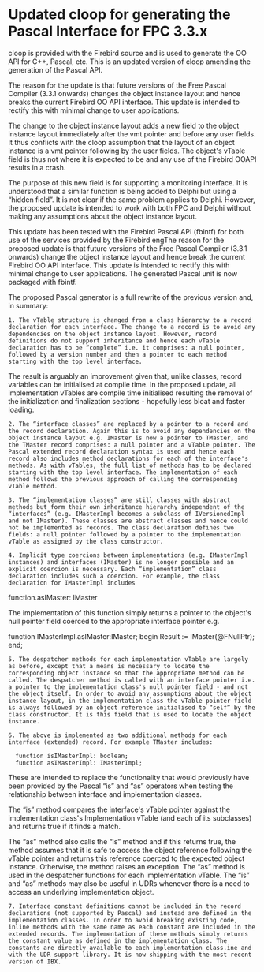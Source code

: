 # Updated cloop for generating the Pascal Interface for FPC 3.3.x

cloop is provided with the Firebird source and is used to generate the OO API for C++, Pascal, etc. This is an updated version of cloop amending the generation of the Pascal API.

The reason for the update is that future versions of the Free Pascal Compiler (3.3.1 onwards) changes the object instance layout and hence breaks the current Firebird OO API interface. This update is intended to rectify this with minimal change to user applications.

The change to the object instance layout adds a new field to the object instance layout immediately after the vmt pointer and before any user fields. It thus conflicts with the cloop assumption that the layout of an object instance is a vmt pointer following by the user fields. The object's vTable field is thus not where it is expected to be and any use of the Firebird OOAPI results in a crash.

The purpose of this new field is for supporting a monitoring interface. It is understood that a similar function is being added to Delphi but using a “hidden field”. It is not clear if the same problem applies to Delphi. However, the proposed update is intended to work with both FPC and Delphi without making any assumptions about the object instance layout.

This update has been tested with the Firebird Pascal API (fbintf) for both use of the services provided by the Firebird engThe reason for the proposed update is that future versions of the Free Pascal Compiler (3.3.1 onwards) change the object instance layout and hence break the current Firebird OO API interface. This update is intended to rectify this with minimal change to user applications. The generated Pascal unit is now packaged with fbintf.

The proposed Pascal generator is a full rewrite of the previous version and, in summary:

    1. The vTable structure is changed from a class hierarchy to a record declaration for each interface. The change to a record is to avoid any dependencies on the object instance layout. However, record definitions do not support inheritance and hence each vTable declaration has to be “complete” i.e. it comprises: a null pointer, followed by a version number and then a pointer to each method starting with the top level interface. 

The result is arguably an improvement given that, unlike classes, record variables can be initialised at compile time. In the proposed update, all implementation vTables are compile time initialised resulting the removal of the initialization and finalization sections - hopefully less bloat and faster loading.

    2. The “interface classes” are replaced by a pointer to a record and the record declaration. Again this is to avoid any dependencies on the object instance layout e.g. IMaster is now a pointer to TMaster, and the TMaster record comprises: a null pointer and a vTable pointer. The Pascal extended record declaration syntax is used and hence each record also includes method declarations for each of the interface's methods. As with vTables, the full list of methods has to be declared starting with the top level interface. The implementation of each method follows the previous approach of calling the corresponding vTable method.

    3. The “implementation classes” are still classes with abstract methods but form their own inheritance hierarchy independent of the “interfaces” (e.g. IMasterImpl becomes a subclass of IVersionedImpl and not IMaster). These classes are abstract classes and hence could not be implemented as records. The class declaration defines two fields: a null pointer followed by a pointer to the implementation vTable as assigned by the class constructor.

    4. Implicit type coercions between implementations (e.g. IMasterImpl instances) and interfaces (IMaster) is no longer possible and an explicit coercion is necessary. Each “implementation” class declaration includes such a coercion. For example, the class declaration for IMasterImpl includes
function.asIMaster: IMaster

The implementation of this function simply returns a pointer to the object's null pointer field coerced to the appropriate interface pointer e.g.

function IMasterImpl.asIMaster:IMaster;
begin
  Result := IMaster(@FNullPtr);
end;

    5. The despatcher methods for each implementation vTable are largely as before, except that a means is necessary to locate the corresponding object instance so that the appropriate method can be called. The despatcher method is called with an interface pointer i.e. a pointer to the implementation class's null pointer field - and not the object itself. In order to avoid any assumptions about the object instance layout, in the implementation class the vTable pointer field is always followed by an object reference initialised to “self” by the class constructor. It is this field that is used to locate the object instance.

    6. The above is implemented as two additional methods for each interface (extended) record. For example TMaster includes:

	  function isIMasterImpl: boolean;
	  function asIMasterImpl: IMasterImpl;

These are intended to replace the functionality that would previously have been provided by the Pascal “is” and “as” operators when testing the relationship between interface and implementation classes.

The “is” method compares the interface's vTable pointer against the implementation class's Implementation vTable (and each of its subclasses) and returns true if it finds a match.

The “as” method also calls the “is” method and if this returns true, the method assumes that it is safe to access the object reference following the vTable pointer and returns this reference coerced to the expected object instance. Otherwise, the method raises an exception.
The “as” method is used in the despatcher functions for each implementation vTable. The “is” and “as” methods may also be useful in UDRs whenever there is a need to access an underlying implementation object.

    7. Interface constant definitions cannot be included in the record declarations (not supported by Pascal) and instead are defined in the implementation classes. In order to avoid breaking existing code, inline methods with the same name as each constant are included in the extended records. The implementation of these methods simply returns the constant value as defined in the implementation class. The constants are directly available to each implementation class.ine and with the UDR support library. It is now shipping with the most recent version of IBX. 

  
